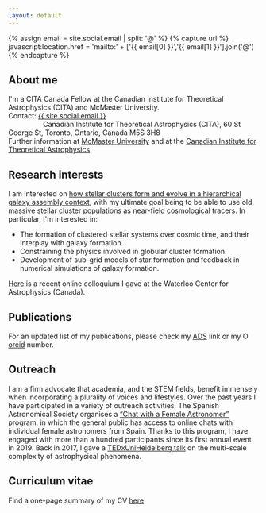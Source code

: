 ```yaml
---
layout: default
---
```

{% assign email = site.social.email | split: '@' %} <!-- Format the email-->
{% capture url %} javascript:location.href = 'mailto:' + ['{{ email[0] }}','{{ email[1] }}'].join('@') {% endcapture %}

## About me
I'm a CITA Canada Fellow at the Canadian Institute for Theoretical Astrophysics (CITA) and McMaster University. \
Contact: <a href="{{ url }}" aria-label="email">{{ site.social.email }}</a>\
&emsp;&emsp;&emsp;&emsp;&emsp;Canadian Institute for Theoretical Astrophysics (CITA), 60 St George St, Toronto, Ontario, Canada M5S 3H8 \
Further information at <a href="https://physics.mcmaster.ca/people/?Itemid=542" class = "mrc-hl">McMaster University</a>  and at the <a href="https://www.cita.utoronto.ca/people/national-fellows/" class = "mrc-hl">Canadian Institute for Theoretical Astrophysics</a>

## Research interests
I am interested on <u> how stellar clusters form and evolve in a hierarchical galaxy assembly context</u>, with my ultimate goal being to be able to use old, massive stellar cluster populations as near-field cosmological tracers. In particular, I'm interested in:
* The formation of clustered stellar systems over cosmic time, and their interplay with galaxy formation.
* Constraining the physics involved in globular cluster formation.
* Development of sub-grid models of star formation and feedback in numerical simulations of galaxy formation.

<a href="https://www.youtube.com/watch?v=Aq6Hb6ns-Fc" class = "mrc-hl">Here</a> is a recent online colloquium I gave at the Waterloo Center for Astrophysics (Canada).
    
## Publications
For an updated list of my publications, please check my <a href='https://ui.adsabs.harvard.edu/search/filter_database_fq_database=AND&filter_database_fq_database=database%3A%22astronomy%22&fq=%7B!type%3Daqp%20v%3D%24fq_database%7D&fq_database=(database%3A%22astronomy%22)&q=author%3A(%22Reina-Campos%22)&sort=date%20desc%2C%20bibcode%20desc&p_=0' class = "mrc-hl">ADS</a> link or my <a content="https://orcid.org/0000-0002-8556-4280" href="https://orcid.org/0000-0002-8556-4280" class = "mrc-hl" target="orcid.widget" rel="me noopener noreferrer" style="vertical-align:top;"><img src="https://orcid.org/sites/default/files/images/orcid_16x16.png" style="width:1em;margin-right:.5em;" alt="ORCID iD icon">orcid</a> number.

## Outreach
I am a firm advocate that academia, and the STEM fields, benefit immensely when incorporating a plurality of voices and lifestyles. 
Over the past years I have participated in a variety of outreach activities. The Spanish Astronomical Society organises a <a href='http://www.sea-astronomia.es/comision-mujer-y-astronomia-11-de-febrero#chat' class = 'mrc-hl'>“Chat with a Female Astronomer”</a> program, in which the general public has access to online chats with individual female astronomers from Spain. Thanks to this program, I have engaged with more than a hundred participants since its first annual event in 2019.
Back in 2017, I gave a <a href='https://www.youtube.com/watch?v=GFTef4ijY8s' class = 'mrc-hl'>TEDxUniHeidelberg talk</a> on the multi-scale complexity of astrophysical phenomena. 

## Curriculum vitae
Find a one-page summary of my CV <a href="202312-MRC-CV-OnePage-Public.pdf" class = 'mrc-hl'> here </a>
